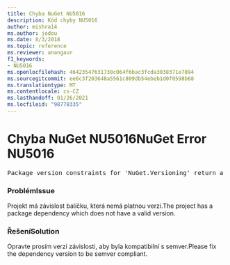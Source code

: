 ```yaml
---
title: Chyba NuGet NU5016
description: Kód chyby NU5016
author: mishra14
ms.author: jodou
ms.date: 8/3/2018
ms.topic: reference
ms.reviewer: anangaur
f1_keywords:
- NU5016
ms.openlocfilehash: 46423547631730c064f6bac3fcda3038371e7094
ms.sourcegitcommit: ee6c3f203648a5561c809db54ebeb1d0f0598b68
ms.translationtype: MT
ms.contentlocale: cs-CZ
ms.lasthandoff: 01/26/2021
ms.locfileid: "98778335"
---
```

# <a name="nuget-error-nu5016"></a><span data-ttu-id="c6b19-103">Chyba NuGet NU5016</span><span class="sxs-lookup"><span data-stu-id="c6b19-103">NuGet Error NU5016</span></span>
<pre>Package version constraints for 'NuGet.Versioning' return a version range that is empty.</pre>

### <a name="issue"></a><span data-ttu-id="c6b19-104">Problém</span><span class="sxs-lookup"><span data-stu-id="c6b19-104">Issue</span></span>

<span data-ttu-id="c6b19-105">Projekt má závislost balíčku, která nemá platnou verzi.</span><span class="sxs-lookup"><span data-stu-id="c6b19-105">The project has a package dependency which does not have a valid version.</span></span>


### <a name="solution"></a><span data-ttu-id="c6b19-106">Řešení</span><span class="sxs-lookup"><span data-stu-id="c6b19-106">Solution</span></span>

<span data-ttu-id="c6b19-107">Opravte prosím verzi závislosti, aby byla kompatibilní s semver.</span><span class="sxs-lookup"><span data-stu-id="c6b19-107">Please fix the dependency version to be semver compliant.</span></span>

